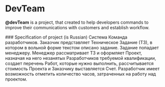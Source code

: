 DevTeam
================

**@devTeam** is a project, that created to help developers commands to improve their communications with customers and establish workflow.

<p>
### Specification of project (is Russian)
Система Команда разработчиков. Заказчик представляет Техническое Задание (ТЗ), в котором в вольной форме текстом описано задание. Задание попадает менеджеру. Менеджер рассматривает ТЗ и оформляет Проект, назначая на него незанятых Разработчиков требуемой квалификации, cоздает перечень Работ, которые нужно выполнить,  рассчитывается стоимость Проекта и Заказчику выставляется Счет. Разработчик имеет возможность отметить количество часов, затраченных на работу над проектом.
</p>


